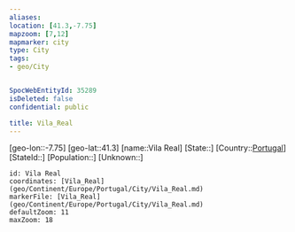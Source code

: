 ```yaml
---
aliases: 
location: [41.3,-7.75]
mapzoom: [7,12] 
mapmarker: city 
type: City
tags:
- geo/City


SpocWebEntityId: 35289
isDeleted: false
confidential: public

title: Vila_Real
---
```

[geo-lon::-7.75]
[geo-lat::41.3]
[name::Vila Real]
[State::]
[Country::[Portugal](geo/Continent/Europe/Portugal.md)]
[StateId::]
[Population::]
[Unknown::]


```leaflet
id: Vila Real
coordinates: [Vila_Real](geo/Continent/Europe/Portugal/City/Vila_Real.md)
markerFile: [Vila_Real](geo/Continent/Europe/Portugal/City/Vila_Real.md)
defaultZoom: 11 
maxZoom: 18
```


